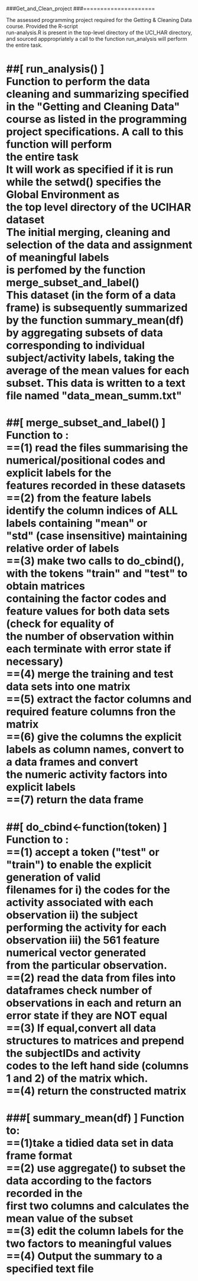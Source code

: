###Get_and_Clean_project
###=====================

The assessed programming project required for the Getting & Cleaning Data course. Provided the R-script  
run-analysis.R is present in the top-level directory of the UCI_HAR directory, and sourced apppropriately
a call to the function run_analysis will perform the entire task. 

##[ run_analysis() ]  
 Function to perform the data cleaning and summarizing specified in the "Getting and Cleaning Data"  
 course as listed in the programming project specifications. A call to this function  will perform  
 the entire task  
 It will work as specified if it is run while the setwd() specifies the Global Environment as  
 the top level directory of the UCIHAR dataset  
 The initial merging, cleaning and selection of the data and assignment of meaningful labels  
 is perfomed by the function merge_subset_and_label()  
 This dataset (in the form of a data frame) is subsequently summarized by the function summary_mean(df)  
 by aggregating subsets of data corresponding to individual subject/activity labels, taking the   
 average of the mean values for each subset. This data is written to a text file named "data_mean_summ.txt"  
=================================================================================================================  


##[ merge_subset_and_label() ]   
Function to :  
==(1) read the files summarising the numerical/positional codes and explicit labels for the   
   features recorded in these datasets   
==(2) from the feature labels identify the column indices of ALL labels containing "mean" or  
   "std" (case insensitive) maintaining relative order of labels  
==(3) make two calls to do_cbind(), with the tokens "train" and "test" to obtain matrices   
   containing the factor codes and feature values for both data sets (check for equality of  
   the number of observation within each terminate with error state if necessary)  
==(4) merge the training and test data sets into one matrix  
==(5) extract the factor columns and required feature columns fron the matrix  
==(6) give the columns the explicit labels as column names, convert to a data frames and convert   
   the numeric activity factors into explicit labels  
==(7) return the data frame  
=================================================================================================================  


##[ do_cbind<-function(token) ]   
 Function to :  
 ==(1) accept a token ("test" or "train") to enable the explicit generation of valid  
    filenames for i) the codes for the activity associated with each observation ii) the subject  
    performing the activity for each observation iii) the 561 feature numerical vector generated  
    from the particular observation.  
 ==(2) read the data from files into dataframes check number of observations in each and return an  
    error state if they are NOT equal  
 ==(3) If equal,convert all data structures to matrices and prepend the subjectIDs and activity  
    codes to the left hand side (columns 1 and 2) of the matrix which.  
 ==(4) return the constructed matrix  
=================================================================================================================    


###[ summary_mean(df) ]
 Function to:  
 ==(1)take a tidied data set in data frame format  
 ==(2) use aggregate() to subset the data according to the factors recorded in the   
   first two columns and calculates the mean value of the subset   
 ==(3) edit the column labels for the two factors to meaningful values   
 ==(4) Output the summary to a specified text file    
=================================================================================================================  

